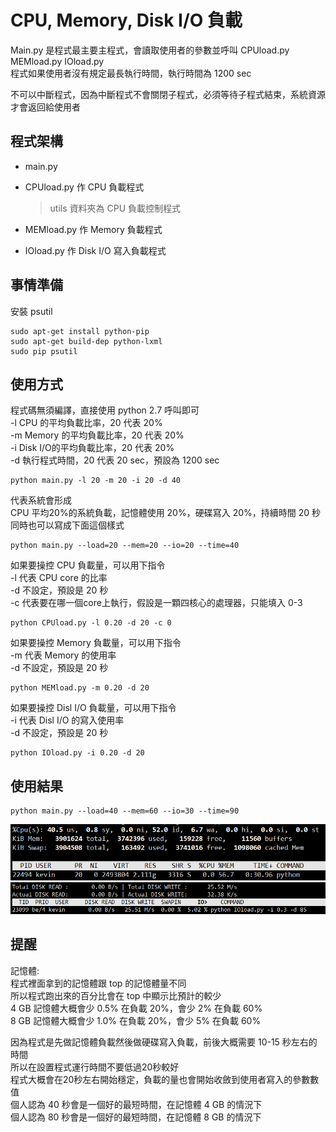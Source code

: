 # CPU, Memory, Disk I/O 負載
Main.py 是程式最主要主程式，會讀取使用者的參數並呼叫 CPUload.py MEMload.py IOload.py<br>
程式如果使用者沒有規定最長執行時間，執行時間為 1200 sec

不可以中斷程式，因為中斷程式不會關閉子程式，必須等待子程式結束，系統資源才會返回給使用者

## 程式架構

* main.py
* CPUload.py 作 CPU 負載程式
  > utils 資料夾為 CPU 負載控制程式

* MEMload.py 作 Memory 負載程式
* IOload.py  作 Disk I/O 寫入負載程式

## 事情準備

安裝 psutil

    sudo apt-get install python-pip
    sudo apt-get build-dep python-lxml
    sudo pip psutil

## 使用方式

程式碼無須編譯，直接使用 python 2.7 呼叫即可<br>
-l CPU     的平均負載比率，20 代表 20%<br>
-m Memory  的平均負載比率，20 代表 20%<br>
-i Disk I/O的平均負載比率，20 代表 20%<br>
-d 執行程式時間，20 代表 20 sec，預設為 1200 sec<br>

    python main.py -l 20 -m 20 -i 20 -d 40

代表系統會形成<br>
CPU 平均20%的系統負載，記憶體使用 20%，硬碟寫入 20%，持續時間 20 秒<br>
同時也可以寫成下面這個樣式

    python main.py --load=20 --mem=20 --io=20 --time=40

如果要操控 CPU 負載量，可以用下指令<br>
-l 代表 CPU core 的比率<br>
-d 不設定，預設是 20 秒<br>
-c 代表要在哪一個core上執行，假設是一顆四核心的處理器，只能填入 0-3

    python CPUload.py -l 0.20 -d 20 -c 0

如果要操控 Memory 負載量，可以用下指令<br>
-m 代表 Memory 的使用率<br>
-d 不設定，預設是 20 秒

    python MEMload.py -m 0.20 -d 20

如果要操控 Disl I/O 負載量，可以用下指令<br>
-i 代表 Disl I/O 的寫入使用率<br>
-d 不設定，預設是 20 秒

    python IOload.py -i 0.20 -d 20

## 使用結果

    python main.py --load=40 --mem=60 --io=30 --time=90

![alt tag](https://github.com/gra230434/Cloud-Computing-Systems-and-Applications/blob/master/Lab1/Lab1-2/workload/img/cpuandram.PNG)
![alt tag](https://github.com/gra230434/Cloud-Computing-Systems-and-Applications/blob/master/Lab1/Lab1-2/workload/img/io.PNG)

## 提醒

記憶體:<br>
程式裡面拿到的記憶體跟 top 的記憶體量不同<br>
所以程式跑出來的百分比會在 top 中顯示比預計的較少<br>
4 GB 記憶體大概會少 0.5% 在負載 20%，會少 2% 在負載 60%<br>
8 GB 記憶體大概會少 1.0% 在負載 20%，會少 5% 在負載 60%<br>

因為程式是先做記憶體負載然後做硬碟寫入負載，前後大概需要 10-15 秒左右的時間<br>
所以在設置程式運行時間不要低過20秒較好<br>
程式大概會在20秒左右開始穩定，負載的量也會開始收斂到使用者寫入的參數數值<br>
個人認為 40 秒會是一個好的最短時間，在記憶體 4 GB 的情況下<br>
個人認為 80 秒會是一個好的最短時間，在記憶體 8 GB 的情況下<br>
